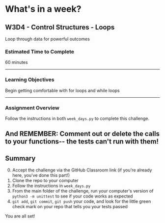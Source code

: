 # What's in a week?

## W3D4 - Control Structures - Loops

Loop through data for powerful outcomes

### Estimated Time to Complete

60 minutes

---

### Learning Objectives

Begin getting comfortable with for loops and while loops

---

### Assignment Overview

Follow the instructions in both `week_days.py` to complete this challenge. 

And REMEMBER: Comment out or delete the calls to your functions-- the tests can't run with them!
---

## Summary

0. Accept the challenge via the GitHub Classroom link (if you're already here, you've done this part!)
1. Clone the repo to your computer
2. Follow the instructions in `week_days.py`
3. From the main folder of the challenge, run your computer's version of `python3 -m unittest` to see if your code works as expected
4. `git add`, `git commit`, `git push` your code, and look for the little green check mark on your repo that tells you your tests passed

You are all set!
